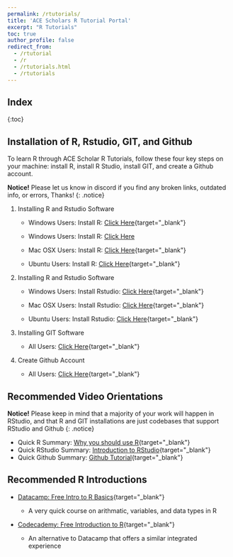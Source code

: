 ```yaml
---
permalink: /rtutorials/
title: 'ACE Scholars R Tutorial Portal'
excerpt: "R Tutorials"
toc: true
author_profile: false
redirect_from: 
  - /rtutorial
  - /r
  - /rtutorials.html
  - /rtutorials
---
```


## Index
{:toc}

## <i class="fas fa-fw fa-box-open"></i> Installation of R, Rstudio, GIT, and Github
To learn R through ACE Scholar R Tutorials, follow these four key steps on your machine: install R, install R Studio, install GIT, and create a Github account.

**Notice!** Please let us know in discord if you find any broken links, outdated info, or errors, Thanks!
{: .notice}

1. Installing R and Rstudio Software
	- Windows Users: Install R: [Click Here](https://www.datacamp.com/tutorial/installing-R-windows-mac-ubuntu#installing-r-on-windows-10){target="_blank"}
	- Windows Users: Install R: <a href="https://www.datacamp.com/tutorial/installing-R-windows-mac-ubuntu#installing-r-on-windows-10" target="_blank">Click Here</a>
		
	- Mac OSX Users: Install R: [Click Here](https://www.datacamp.com/tutorial/installing-R-windows-mac-ubuntu#installing-r-on-mac-osx){target="_blank"}
		
	- Ubuntu Users: Install R: [Click Here](https://www.datacamp.com/tutorial/installing-R-windows-mac-ubuntu#installing-r-on-ubuntu-19.04/18.04/16.04){target="_blank"}

2. Installing R and Rstudio Software
	- Windows Users: Install Rstudio: [Click Here](https://www.datacamp.com/tutorial/installing-R-windows-mac-ubuntu#installing-rstudio){target="_blank"}
		
	- Mac OSX Users: Install Rstudio: [Click Here](https://www.datacamp.com/tutorial/installing-R-windows-mac-ubuntu#installing-rstudio-and-r-packages){target="_blank"}
		
	- Ubuntu Users: Install Rstudio: [Click Here](https://www.datacamp.com/tutorial/installing-R-windows-mac-ubuntu#installing-rstudio-and-r-packages){target="_blank"}
		
3. Installing GIT Software
	- All Users: [Click Here](https://github.com/git-guides/install-git){target="_blank"}
	
4. Create Github Account
	- All Users: [Click Here](https://github.com/signup?ref_cta=Sign+up&ref_loc=header+logged+out&ref_page=%2F&source=header-home){target="_blank"}
		
<a name="ROrientations"></a>
## <i class="fas fa-fw fa-video"></i> Recommended Video Orientations

**Notice!** Please keep in mind that a majority of your work will happen in RStudio, and that R and GIT installations are just codebases that support RStudio and Github
{: .notice}

- Quick R Summary: [Why you should use R](https://www.youtube.com/watch?v=9kYUGMg_14s&ab_channel=RProgramming101){target="_blank"}
- Quick RStudio Summary: [Introduction to RStudio](https://www.youtube.com/watch?v=5YmcEYTSN7k&ab_channel=RTutorials){target="_blank"}
- Quick Github Summary: [Github Tutorial](https://www.youtube.com/watch?v=iv8rSLsi1xo&ab_channel=AnsonAlexander){target="_blank"}

<a name="RIntro"></a>
## <i class="fas fa-fw fa-code"></i> Recommended R Introductions

- [Datacamp: Free Intro to R Basics](https://campus.datacamp.com/courses/free-introduction-to-r/chapter-1-intro-to-basics-1?ex=1){target="_blank"}
	- A very quick course on arithmatic, variables, and data types in R
	
- [Codecademy: Free Introduction to R](https://www.codecademy.com/courses/learn-r/lessons/introduction-to-r/exercises/why-r){target="_blank"}
	- An alternative to Datacamp that offers a similar integrated experience
